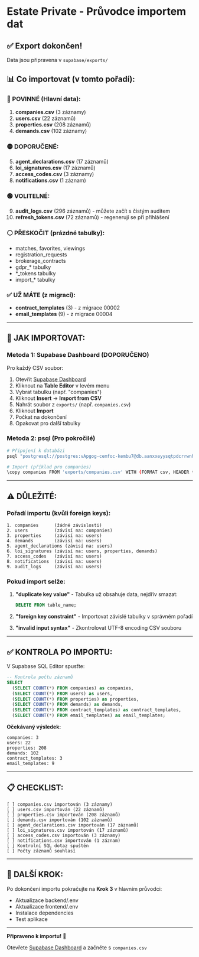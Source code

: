 # Estate Private - Průvodce importem dat

## ✅ Export dokončen!

Data jsou připravena v `supabase/exports/`

## 📊 Co importovat (v tomto pořadí):

### 🔴 POVINNÉ (Hlavní data):

1. **companies.csv** (3 záznamy)
2. **users.csv** (22 záznamů)
3. **properties.csv** (208 záznamů)
4. **demands.csv** (102 záznamy)

### 🟡 DOPORUČENÉ:

5. **agent_declarations.csv** (17 záznamů)
6. **loi_signatures.csv** (17 záznamů)
7. **access_codes.csv** (3 záznamy)
8. **notifications.csv** (1 záznam)

### 🟢 VOLITELNÉ:

9. **audit_logs.csv** (296 záznamů) - můžete začít s čistým auditem
10. **refresh_tokens.csv** (72 záznamů) - regenerují se při přihlášení

### ⚪ PŘESKOČIT (prázdné tabulky):

- matches, favorites, viewings
- registration_requests
- brokerage_contracts
- gdpr_* tabulky
- *_tokens tabulky
- import_* tabulky

### ✅ UŽ MÁTE (z migrací):

- **contract_templates** (3) - z migrace 00002
- **email_templates** (9) - z migrace 00004

---

## 🚀 JAK IMPORTOVAT:

### Metoda 1: Supabase Dashboard (DOPORUČENO)

Pro každý CSV soubor:

1. Otevřít [Supabase Dashboard](https://supabase.com/dashboard/project/aanxxeyysqtpdcrrwnhm)
2. Kliknout na **Table Editor** v levém menu
3. Vybrat tabulku (např. "companies")
4. Kliknout **Insert** → **Import from CSV**
5. Nahrát soubor z `exports/` (např. `companies.csv`)
6. Kliknout **Import**
7. Počkat na dokončení
8. Opakovat pro další tabulky

### Metoda 2: psql (Pro pokročilé)

```bash
# Připojení k databázi
psql "postgresql://postgres:vApgog-cemfoc-kembu7@db.aanxxeyysqtpdcrrwnhm.supabase.co:5432/postgres"

# Import (příklad pro companies)
\copy companies FROM 'exports/companies.csv' WITH (FORMAT csv, HEADER true);
```

---

## ⚠️ DŮLEŽITÉ:

### Pořadí importu (kvůli foreign keys):

```
1. companies      (žádné závislosti)
2. users          (závisí na: companies)
3. properties     (závisí na: users)
4. demands        (závisí na: users)
5. agent_declarations (závisí na: users)
6. loi_signatures (závisí na: users, properties, demands)
7. access_codes   (závisí na: users)
8. notifications  (závisí na: users)
9. audit_logs     (závisí na: users)
```

### Pokud import selže:

1. **"duplicate key value"** - Tabulka už obsahuje data, nejdřív smazat:
   ```sql
   DELETE FROM table_name;
   ```

2. **"foreign key constraint"** - Importovat závislé tabulky v správném pořadí

3. **"invalid input syntax"** - Zkontrolovat UTF-8 encoding CSV souboru

---

## ✅ KONTROLA PO IMPORTU:

V Supabase SQL Editor spusťte:

```sql
-- Kontrola počtu záznamů
SELECT 
  (SELECT COUNT(*) FROM companies) as companies,
  (SELECT COUNT(*) FROM users) as users,
  (SELECT COUNT(*) FROM properties) as properties,
  (SELECT COUNT(*) FROM demands) as demands,
  (SELECT COUNT(*) FROM contract_templates) as contract_templates,
  (SELECT COUNT(*) FROM email_templates) as email_templates;
```

**Očekávaný výsledek:**
```
companies: 3
users: 22
properties: 208
demands: 102
contract_templates: 3
email_templates: 9
```

---

## 📋 CHECKLIST:

```
[ ] companies.csv importován (3 záznamy)
[ ] users.csv importován (22 záznamů)
[ ] properties.csv importován (208 záznamů)
[ ] demands.csv importován (102 záznamů)
[ ] agent_declarations.csv importován (17 záznamů)
[ ] loi_signatures.csv importován (17 záznamů)
[ ] access_codes.csv importován (3 záznamy)
[ ] notifications.csv importován (1 záznam)
[ ] Kontrolní SQL dotaz spuštěn
[ ] Počty záznamů souhlasí
```

---

## 🎯 DALŠÍ KROK:

Po dokončení importu pokračujte na **Krok 3** v hlavním průvodci:
- Aktualizace backend/.env
- Aktualizace frontend/.env
- Instalace dependencies
- Test aplikace

---

**Připraveno k importu!** 🚀

Otevřete [Supabase Dashboard](https://supabase.com/dashboard/project/aanxxeyysqtpdcrrwnhm) a začněte s `companies.csv`
